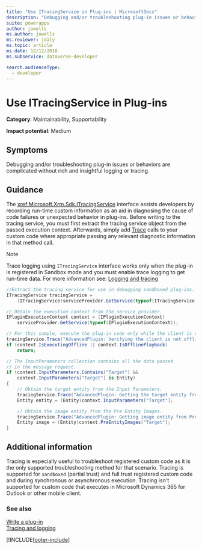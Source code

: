 ```yaml
---
title: "Use ITracingService in Plug-ins | MicrosoftDocs"
description: "Debugging and/or troubleshooting plug-in issues or behaviors are complicated without rich and insightful logging or tracing."
suite: powerapps
author: jowells
ms.author: jowells
ms.reviewer: jdaly
ms.topic: article
ms.date: 12/12/2018
ms.subservice: dataverse-developer

search.audienceType: 
  - developer
---
```

# Use ITracingService in Plug-ins



**Category**: Maintainability, Supportability

**Impact potential**: Medium

<a name='symptoms'></a>

## Symptoms

Debugging and/or troubleshooting plug-in issues or behaviors are complicated without rich and insightful logging or tracing.

<a name='guidance'></a>

## Guidance

The <xref:Microsoft.Xrm.Sdk.ITracingService> interface assists developers by recording run-time custom information as an aid in diagnosing the cause of code failures or unexpected behavior in plug-ins. Before writing to the tracing service, you must first extract the tracing service object from the passed execution context. Afterwards, simply add [Trace](/dotnet/api/microsoft.xrm.sdk.itracingservice.trace) calls to your custom code where appropriate passing any relevant diagnostic information in that method call.

> [!NOTE]
> Trace logging using `ITracingService` interface works only when the plug-in is registered in Sandbox mode and you must enable trace logging to get run-time data. For more information see: [Logging and tracing](/dynamics365/customer-engagement/developer/debug-plugin#logging-and-tracing)

```csharp
//Extract the tracing service for use in debugging sandboxed plug-ins.
ITracingService tracingService =
    (ITracingService)serviceProvider.GetService(typeof(ITracingService));

// Obtain the execution context from the service provider.
IPluginExecutionContext context = (IPluginExecutionContext)
    serviceProvider.GetService(typeof(IPluginExecutionContext));

// For this sample, execute the plug-in code only while the client is online. 
tracingService.Trace("AdvancedPlugin: Verifying the client is not offline.");
if (context.IsExecutingOffline || context.IsOfflinePlayback)
    return;

// The InputParameters collection contains all the data passed 
// in the message request.
if (context.InputParameters.Contains("Target") &&
    context.InputParameters["Target"] is Entity)
{
    // Obtain the target entity from the Input Parameters.
    tracingService.Trace("AdvancedPlugin: Getting the target entity from Input Parameters.");
    Entity entity = (Entity)context.InputParameters["Target"];

    // Obtain the image entity from the Pre Entity Images.
    tracingService.Trace("AdvancedPlugin: Getting image entity from PreEntityImages.");
    Entity image = (Entity)context.PreEntityImages["Target"];
}
```

<a name='additional'></a>

## Additional information

Tracing is especially useful to troubleshoot registered custom code as it is the only supported troubleshooting method for that scenario. Tracing is supported for `sandboxed` (partial trust) and full trust registered custom code and during synchronous or asynchronous execution. Tracing isn't supported for custom code that executes in Microsoft Dynamics 365 for Outlook or other mobile client.

<a name='seealso'></a>

### See also

[Write a plug-in](../../write-plug-in.md)  
[Tracing and logging](../../logging-tracing.md)

[!INCLUDE[footer-include](../../../../includes/footer-banner.md)]
